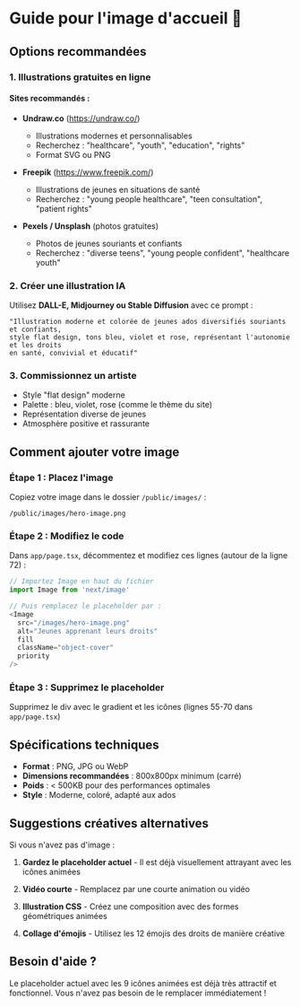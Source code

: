 # Guide pour l'image d'accueil 🎨

## Options recommandées

### 1. **Illustrations gratuites en ligne**

#### Sites recommandés :
- **Undraw.co** (https://undraw.co/)
  - Illustrations modernes et personnalisables
  - Recherchez : "healthcare", "youth", "education", "rights"
  - Format SVG ou PNG

- **Freepik** (https://www.freepik.com/)
  - Illustrations de jeunes en situations de santé
  - Recherchez : "young people healthcare", "teen consultation", "patient rights"

- **Pexels / Unsplash** (photos gratuites)
  - Photos de jeunes souriants et confiants
  - Recherchez : "diverse teens", "young people confident", "healthcare youth"

### 2. **Créer une illustration IA**

Utilisez **DALL-E, Midjourney ou Stable Diffusion** avec ce prompt :

```
"Illustration moderne et colorée de jeunes ados diversifiés souriants et confiants, 
style flat design, tons bleu, violet et rose, représentant l'autonomie et les droits 
en santé, convivial et éducatif"
```

### 3. **Commissionnez un artiste**

- Style "flat design" moderne
- Palette : bleu, violet, rose (comme le thème du site)
- Représentation diverse de jeunes
- Atmosphère positive et rassurante

## Comment ajouter votre image

### Étape 1 : Placez l'image
Copiez votre image dans le dossier `/public/images/` :
```
/public/images/hero-image.png
```

### Étape 2 : Modifiez le code
Dans `app/page.tsx`, décommentez et modifiez ces lignes (autour de la ligne 72) :

```typescript
// Importez Image en haut du fichier
import Image from 'next/image'

// Puis remplacez le placeholder par :
<Image
  src="/images/hero-image.png"
  alt="Jeunes apprenant leurs droits"
  fill
  className="object-cover"
  priority
/>
```

### Étape 3 : Supprimez le placeholder
Supprimez le div avec le gradient et les icônes (lignes 55-70 dans `app/page.tsx`)

## Spécifications techniques

- **Format** : PNG, JPG ou WebP
- **Dimensions recommandées** : 800x800px minimum (carré)
- **Poids** : < 500KB pour des performances optimales
- **Style** : Moderne, coloré, adapté aux ados

## Suggestions créatives alternatives

Si vous n'avez pas d'image :

1. **Gardez le placeholder actuel** - Il est déjà visuellement attrayant avec les icônes animées

2. **Vidéo courte** - Remplacez par une courte animation ou vidéo

3. **Illustration CSS** - Créez une composition avec des formes géométriques animées

4. **Collage d'émojis** - Utilisez les 12 émojis des droits de manière créative

## Besoin d'aide ?

Le placeholder actuel avec les 9 icônes animées est déjà très attractif et fonctionnel. 
Vous n'avez pas besoin de le remplacer immédiatement !
